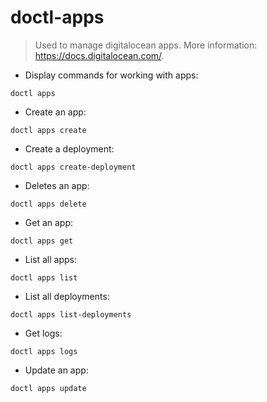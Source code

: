 # doctl-apps

> Used to manage digitalocean apps.
> More information: <https://docs.digitalocean.com/>.

- Display commands for working with apps:

`doctl apps`

- Create an app:

`doctl apps create`

- Create a deployment:

`doctl apps create-deployment`

- Deletes an app:

`doctl apps delete`

- Get an app:

`doctl apps get`

- List all apps:

`doctl apps list`

- List all deployments:

`doctl apps list-deployments`

- Get logs:

`doctl apps logs`

- Update an app:

`doctl apps update`
